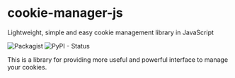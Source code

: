 # cookie-manager-js
Lightweight, simple and easy cookie management library in JavaScript


![Packagist](https://img.shields.io/packagist/l/doctrine/orm.svg) 
![PyPI - Status](https://img.shields.io/pypi/status/Django.svg)

This is a library for providing more useful and powerful interface to manage your cookies.
